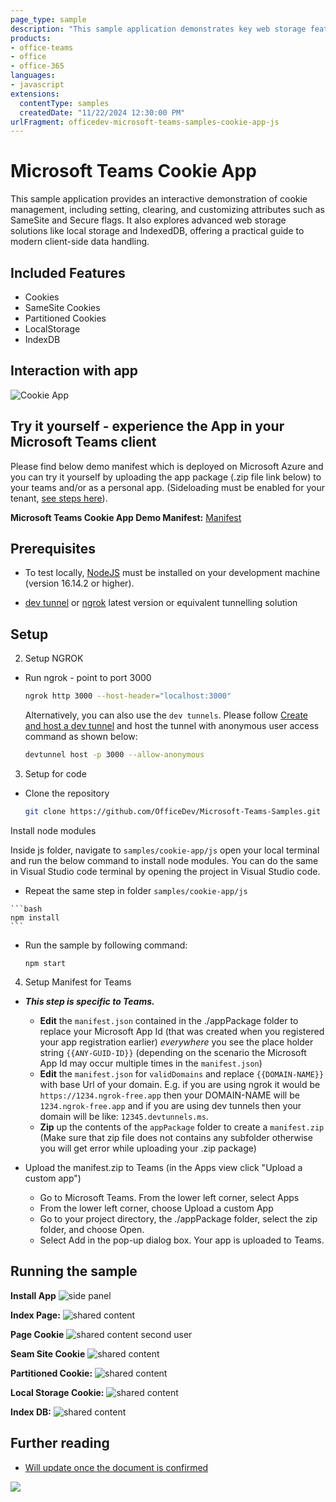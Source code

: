 ```yaml
---
page_type: sample
description: "This sample application demonstrates key web storage features, including managing cookies, SameSite cookies, and partitioned cookies. It also covers local storage and IndexedDB for data persistence in modern web applications."
products:
- office-teams
- office
- office-365
languages:
- javascript
extensions:
  contentType: samples
  createdDate: "11/22/2024 12:30:00 PM"
urlFragment: officedev-microsoft-teams-samples-cookie-app-js
---
```


# Microsoft Teams Cookie App

This sample application provides an interactive demonstration of cookie management, including setting, clearing, and customizing attributes such as SameSite and Secure flags. It also explores advanced web storage solutions like local storage and IndexedDB, offering a practical guide to modern client-side data handling.

## Included Features
* Cookies
* SameSite Cookies
* Partitioned Cookies
* LocalStorage
* IndexDB

## Interaction with app

![Cookie App](Images/Cookie_App.gif)

## Try it yourself - experience the App in your Microsoft Teams client
Please find below demo manifest which is deployed on Microsoft Azure and you can try it yourself by uploading the app package (.zip file link below) to your teams and/or as a personal app. (Sideloading must be enabled for your tenant, [see steps here](https://docs.microsoft.com/microsoftteams/platform/concepts/build-and-test/prepare-your-o365-tenant#enable-custom-teams-apps-and-turn-on-custom-app-uploading)).

**Microsoft Teams Cookie App Demo Manifest:** [Manifest](/samples/cookie-app/js/demo-manifest/cookie-app.zip)

## Prerequisites

- To test locally, [NodeJS](https://nodejs.org/en/download/) must be installed on your development machine (version 16.14.2  or higher).

- [dev tunnel](https://learn.microsoft.com/en-us/azure/developer/dev-tunnels/get-started?tabs=windows) or [ngrok](https://ngrok.com/) latest version or equivalent tunnelling solution

## Setup

2. Setup NGROK
 - Run ngrok - point to port 3000

   ```bash
   ngrok http 3000 --host-header="localhost:3000"
   ```  

   Alternatively, you can also use the `dev tunnels`. Please follow [Create and host a dev tunnel](https://learn.microsoft.com/en-us/azure/developer/dev-tunnels/get-started?tabs=windows) and host the tunnel with anonymous user access command as shown below:

   ```bash
   devtunnel host -p 3000 --allow-anonymous
   ```

3. Setup for code

  - Clone the repository

    ```bash
    git clone https://github.com/OfficeDev/Microsoft-Teams-Samples.git
    ```
  
  Install node modules

   Inside js folder,  navigate to `samples/cookie-app/js` open your local terminal and run the below command to install node modules. You can do the same in Visual Studio code terminal by opening the project in Visual Studio code.

   - Repeat the same step in folder `samples/cookie-app/js`

    ```bash
    npm install
    ```
  - Run the sample by following command:

    ```
    npm start
    ``` 

4. Setup Manifest for Teams
- __*This step is specific to Teams.*__
    - **Edit** the `manifest.json` contained in the ./appPackage folder to replace your Microsoft App Id (that was created when you registered your app registration earlier) *everywhere* you see the place holder string `{{ANY-GUID-ID}}` (depending on the scenario the Microsoft App Id may occur multiple times in the `manifest.json`)
    - **Edit** the `manifest.json` for `validDomains` and replace `{{DOMAIN-NAME}}` with base Url of your domain. E.g. if you are using ngrok it would be `https://1234.ngrok-free.app` then your DOMAIN-NAME will be `1234.ngrok-free.app` and if you are using dev tunnels then your domain will be like: `12345.devtunnels.ms`.
    - **Zip** up the contents of the `appPackage` folder to create a `manifest.zip` (Make sure that zip file does not contains any subfolder otherwise you will get error while uploading your .zip package)

- Upload the manifest.zip to Teams (in the Apps view click "Upload a custom app")
   - Go to Microsoft Teams. From the lower left corner, select Apps
   - From the lower left corner, choose Upload a custom App
   - Go to your project directory, the ./appPackage folder, select the zip folder, and choose Open.
   - Select Add in the pop-up dialog box. Your app is uploaded to Teams.

## Running the sample

**Install App**
![side panel ](Images/Install_App.png)

**Index Page:**
![shared content](Images/2.IndexPage.png)

**Page Cookie**
![shared content second user](Images/3.Page_Cookie.png)

**Seam Site Cookie**
![shared content](Images/4.Page_SeamsiteCookie.png)

**Partitioned Cookie:**
![shared content](Images/5.Page_PartitionedCookie.png)

**Local Storage Cookie:**
![shared content](Images/6.Page_LocalStorage.png)

**Index DB:**
![shared content](Images/7.Page_IndexDB.png)


## Further reading

- [Will update once the document is confirmed](https://Needs_To_Be_Added)

<img src="https://pnptelemetry.azurewebsites.net/microsoft-teams-samples/samples/cookie-app-js" />